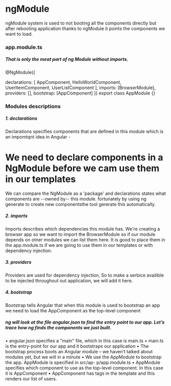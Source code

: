 # ngModule

ngModule system is used to not booting all the components directly but after rebooting application thanks to ngModule it points the components we want to load.

### app.module.ts

##### That is only the meat part of ng Module without imports.

@NgModule({ <!-- decorqator which adds metadata to the class immediately following and in this case it is AppModule-->

<!-- The decorator has 4 keys as :
1. declaration,
2. imports,
3. providers,
4. bootstrap -->

declarations: [
AppComponent,
HelloWorldComponent,
UserItemComponent,
UserListComponent
],
imports:
[BrowserModule],
providers: [],
bootstrap: [AppComponent]
})
export class AppModule {}

### Modules descriptions

##### 1. declarations

Declarations specifies components that are defined in this module which is an impomtqnt idea in Angular -

# We need to declare components in a NgModule before we cam use them in our templates

We can compare the NgModule as a 'package' and declarations states what components are --owned by-- this module. fortunately by using ng generate to create new componentsthe tool gererate this automatically.

##### 2. imports

Imports describes which dependencies this module has. We're creating a browser app so we want to import the BrowserModule so if our module depends on otner modules we can list them here. It is good to place them in the app.module.ts if we are going to use them in our templates or with dependency injection.

##### 3. providers

Providers are used for dependency injection, So to make a serbice availible to be injected throughout out application, we will add it here.

##### 4. bootstrap

Bootstrap tells Angular that when this module is used to bootstrap an app we need to load the AppComponent as the top-level component

##### ng will look at the file angular.json to find the entry point to our app. Let’s trace how ng finds the components we just built.

• angular.json specifies a "main" file, which in this case is main.ts
• main.ts is the entry-point for our app and it bootstraps our application
• The bootstrap process boots an Angular module – we haven’t talked about
modules yet, but we will in a minute
• We use the AppModule to bootstrap the app. AppModule is specified in src/ap-
p/app.module.ts
• AppModule specifies which component to use as the top-level component. In this
case it is AppComponent
• AppComponent has <app-user-list> tags in the template and this renders our
list of users.
